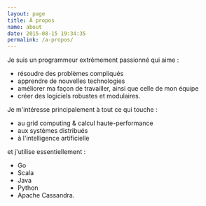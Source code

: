 ```yaml
---
layout: page
title: À propos
name: about
date: 2015-08-15 19:34:35
permalink: /a-propos/
---
```


Je suis un programmeur extrêmement passionné qui aime :

* résoudre des problèmes compliqués
* apprendre de nouvelles technologies
* améliorer ma façon de travailler, ainsi que celle de mon équipe
* créer des logiciels robustes et modulaires.

Je m'intéresse principalement à tout ce qui touche :

* au grid computing & calcul haute-performance
* aux systèmes distribués
* à l'intelligence artificielle

et j'utilise essentiellement :

* Go
* Scala
* Java
* Python
* Apache Cassandra.
